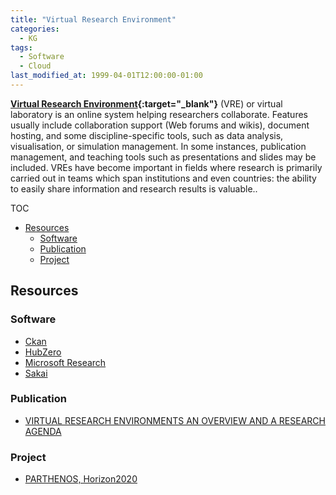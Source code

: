 ```yaml
---
title: "Virtual Research Environment"
categories:
  - KG
tags:
  - Software
  - Cloud
last_modified_at: 1999-04-01T12:00:00-01:00
---
```


**[Virtual Research Environment](https://en.wikipedia.org/wiki/Virtual_research_environment){:target="_blank"}** (VRE) or virtual laboratory is an online system helping researchers collaborate. Features usually include collaboration support (Web forums and wikis), document hosting, and some discipline-specific tools, such as data analysis, visualisation, or simulation management. In some instances, publication management, and teaching tools such as presentations and slides may be included. VREs have become important in fields where research is primarily carried out in teams which span institutions and even countries: the ability to easily share information and research results is valuable..

TOC

- [Resources](#resources)
  - [Software](#software)
  - [Publication](#publication)
  - [Project](#project)


## Resources

### Software

- [Ckan](https://ckan.org)
- [HubZero](https://hubzero.org)
- [Microsoft Research](https://www.microsoft.com/en-us/research/)
- [Sakai](https://www.sakailms.org)

### Publication

- [VIRTUAL RESEARCH ENVIRONMENTS AN OVERVIEW AND A RESEARCH AGENDA](/assets/images/posts/1999-04-01-VRE/VIRTUAL%20RESEARCH%20ENVIRONMENTS%20AN%20OVERVIEW%20AND%20A%20RESEARCH%20AGENDA.pdf)

### Project

- [PARTHENOS, Horizon2020](https://www.parthenos-project.eu)